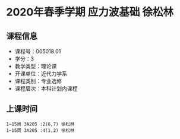 # 2020年春季学期 应力波基础 徐松林






## 课程信息

- 课程号：005018.01
- 学分：3
- 教学类型：理论课
- 开课单位：近代力学系
- 课程类别：专业选修
- 课程层次：本科计划内课程

## 上课时间

```
1~15周 3A205 :2(6,7) 徐松林
1~15周 3A205 :4(1,2) 徐松林
```

